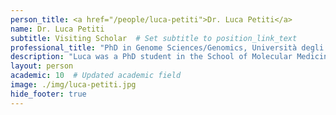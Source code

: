 ```yaml
---
person_title: <a href="/people/luca-petiti">Dr. Luca Petiti</a>
name: Dr. Luca Petiti
subtitle: Visiting Scholar  # Set subtitle to position_link_text
professional_title: "PhD in Genome Sciences/Genomics, Università degli Studi di Milano, Visiting graduate student (2013-2014), Postdoctoral Fellow at the National Research Council - Institute of Biomedical Technologies"
description: "Luca was a PhD student in the School of Molecular Medicine at Università degli Studi di Milano in Italy when he came to visit us for a year. He worked on large-scale analysis of epigenetic data."
layout: person
academic: 10  # Updated academic field
image: ./img/luca-petiti.jpg
hide_footer: true
---
```

